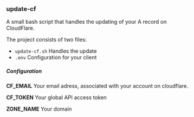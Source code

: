 ### update-cf
A small bash script that handles the updating of your A record on CloudFlare.

The project consists of two files:
* ``` update-cf.sh ```
  Handles the update
* ``` .env ```
  Configuration for your client

##### Configuration #####
**CF_EMAIL**
Your email adress, associated with your account on cloudflare.

**CF_TOKEN**
Your global API access token

**ZONE_NAME**
Your domain
